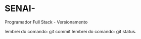 # SENAI-
Programador Full Stack - Versionamento 

lembrei do comando: git commit
lembrei do comando: git status.

